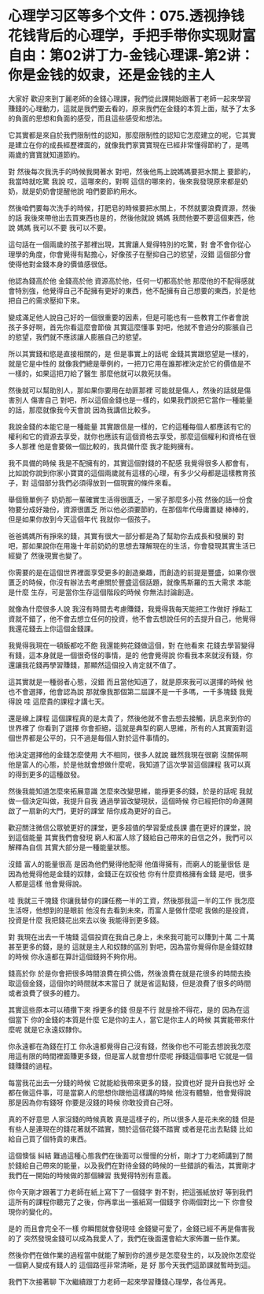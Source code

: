 # 心理学习区等多个文件：075.透视挣钱花钱背后的心理学，手把手带你实现财富自由：第02讲丁力-金钱心理课-第2讲：你是金钱的奴隶，还是金钱的主人

大家好 歡迎來到丁麗老師的金錢心理課，我們從此課開始跟著丁老師一起來學習賺錢的心理動力，這就是我們要去看的，原來我們在金錢的本質上面，賦予了太多的負面的思想和負面的感受，而且這些感受和想法。

它其實都是來自於我們限制性的認知，那麼限制性的認知它怎麼建立的呢，它其實是建立在你的成長經歷裡面的，就像我們家寶寶現在已經非常懂得節約了，是嗎 兩歲的寶寶就知道節約。

對 然後每次我洗手的時候我開著水 對吧，然後他馬上說媽媽要把水關上 要節約，我當時就吃驚 我說 哎，這哪來的，對啊 這信的哪來的，後來我發現原來都是奶奶，就是奶奶會提醒他說 咱們要節約用水。

然後咱們要每次洗手的時候，打肥皂的時候要把水關上，不然就要浪費資源，然後的話 我後來帶他出去買東西也是的，然後他就說 媽媽 我問他要不要這個東西，他說 媽媽 我可以不要 我可以不要。

這句話在一個兩歲的孩子那裡出現，其實讓人覺得特別的吃驚，對 會不會你從心理學的角度，你會覺得有點擔心，好像孩子在壓抑自己的慾望，沒錯 這個部分會使得他對金錢本身的價值感很低。

他認為錢高於他 金錢高於他 資源高於他，任何一切都高於他 那麼他的不配得感就會特別強，他覺得自己不配擁有更好的東西，他不配擁有自己想要的東西，於是他把自己的需求壓抑下來。

變成滿足他人說自己好的一個很重要的因素，但是可能也有一些教育工作者會說 孩子多好啊，首先你看這麼會節儉 其實這麼懂事 對吧，他就不會過分的膨脹自己的慾望，我們就不應該讓人膨脹自己的慾望。

所以其實錢和慾是直接相關的，是 但是事實上的話呢 金錢其實跟慾望是一樣的，就是它是中性的 就像我們總是舉例的，一把刀它用在誰那裡決定於它的價值是不一樣的，如果這把刀給了醫生 那麼他就可以救死扶傷。

然後就可以幫助別人，那如果你要用在劫匪那裡 可能就是傷人，然後的話就是傷害別人 傷害自己 對吧，所以這個金錢也是一樣的，如果我們說把它當作一種能量的話，那麼就像我今天會說 因為我講信比較多。

我說金錢的本能它是一種能量 其實跟信是一樣的，它的這種每個人都應該有它的權利和它的資源去享受，就你也應該有這個資格去享受，那麼這個權利和資格在很多人那裡 他是會要做一個比較的，我具備什麼 我才能夠擁有。

我不具備的時候 我是不配擁有的，其實這個對錢的不配感 我覺得很多人都會有，比如說你說到你家小寶寶的這個兩歲就有這樣的心理，有多少父母都是這樣教育孩子，對 這個部分我們必須得放到一個現實的條件來看。

舉個簡單例子 奶奶那一輩確實生活得很匱乏，一家子那麼多小孩 然後的話一份食物要分成好幾份，資源很匱乏 所以他必須要節約，在那個年代毋庸置疑 棒棒的，但是如果你放到今天這個年代 我就你一個孩子。

爸爸媽媽所有掙來的錢，其實有很大一部分都是為了幫助你去成長和發展的 對吧，那如果說你在用幾十年前奶奶的思想去理解現在的生活，你會發現其實生活已經變了 然後現實也變了。

你需要的是在這個世界裡面享受更多的創造樂趣，而創造的前提是豐盛，如果你很匱乏的時候，你沒有辦法去考慮關於豐盛這個話題，就像馬斯羅的五大需求 本能是什麼 生存，可是當你生存這個階段的時候 你無法討論創造。

就像為什麼很多人說 我沒有時間去考慮賺錢，我覺得我每天能把工作做好 掙點工資就不錯了，他不會去想立任何的投資，他不會去想說任何的去提升自己，他覺得我還花錢去上你這個金錢課。

我覺得我現在一頓飯都吃不飽 我還能夠花錢做這個，對 在他看來 花錢去學習變得有錢，這本身就是一個很奇怪的事情，是的 他會覺得說 你看我本來就沒有錢，你還讓我花錢再學習賺錢，那顯然這個投入肯定就不值了。

這其實就是一種弱者心態，沒錯 而且當他知道了，就是原來我可以選擇的時候 他也不會選擇，他會認為說 那就像我那個第二屆課不是一千多嗎，一千多塊錢 我覺得說 哇 這麼貴的課程才講七天。

還是線上課程 這個課程真的是太貴了，然後他就不會去想去接觸，訊息來到你的世界裡了 你看到了選擇 你會拒絕，這就是典型的窮人思維，所有的人其實面對這個世界都是公平的，只不過是每個人對於這件事情的。

他決定選擇他的金錢怎麼使用 大不相同，很多人就說 雖然我現在很窮 沒關係啊 他是富人的心態，於是他就會想做什麼呢，我知道了這次學習這個課程 我可以真的得到更多的這種啟發。

然後我能知道怎麼來拓展意識 怎麼來改變思維，能掙更多的錢，於是的話呢 我就做一個決定叫做，我提升自我 通過學習改變現狀，這個時候 你已經把你的命運開啟了一扇新的大門，更好的課堂 陪你成為更好的自己。

歡迎關注微信公眾號更好的課堂，更多超值的學習愛成長課 盡在更好的課堂，說到這個能量 其實我們會發現 窮人和富人除了錢給自己帶來的自信之外，我們可以解釋為自信 其實大部分是一種能量狀態。

沒錯 富人的能量很高 是因為他們覺得他配得 他值得擁有，而窮人的能量很低 是因為他覺得他是金錢的奴隸，金錢正在奴役他 你有什麼資格擁有金錢 是吧，很多人都是這樣 他會覺得說。

哇 我就三千塊錢 你讓我替你的課任務一半的工資，然後那我這一半的工作 我怎麼生活呀，他想到的是眼前 他沒有去看到未來，而富人是做什麼呢 我做的是投資，投資是什麼 我把錢花出來去以後 我能得到更多錢。

對 我現在出去一千塊錢 這個投資在我自己身上，未來我可能可以賺到十萬 二十萬 甚至更多的錢，是的 這就是主人和奴隸的區別 對吧，因為當你覺得你是金錢奴隸的時候 你永遠都在算計這個錢夠不夠你用。

錢高於你 於是你會把很多時間浪費在擠公僑，然後浪費在就是花很多的時間去換取這個金錢，這個你的時間就本末當日了 就是省這點錢，但是浪費了很多的時間 或者浪費了很多的體力。

其實這些原本可以積攢下來 掙更多的錢 但是不行 就是捨不得花，是的 因為在這個當下 你的金錢的本質是什麼 它是你的主人，當它是你主人的時候 其實能帶來什麼呢 就是它永遠奴隸你。

你永遠都在為錢在打工 你永遠都覺得自己沒有錢，然後你也不可能去想說我怎麼用這有限的時間裡面賺更多錢，但是富人就會想什麼呢 掙錢這個事吧 它就是一個錢賺錢的過程。

每當我花出去一分錢的時候 它就能給我帶來更多的錢，投資也好 提升自我也好 全都在做這件事，可是當窮人的思想你跟他這樣講的時候 他沒有體驗，他會覺得說那是因為你有錢呀 你要是沒錢的時候 你敢投資自己呀。

真的不好意思 人家沒錢的時候真敢 真是這樣子的，所以很多人是花未來的錢 但是有些人是連現在的錢花著就不踏實，關於這個花錢不踏實 或者是花出去點錢 比如給自己買了個特貴的東西。

這個懊惱 糾結 難過這種心態我們在後面可以慢慢的分析，剛才丁力老師講到了關於錢給自己帶來的能量，以及我們在對待金錢的時候的一些錯誤的看法，其實剛才我們在一開始的時候做的那個練習 我覺得特別有意義。

你今天剛才跟著丁力老師在紙上寫下了一個錢字 對不對，把這張紙放好 等到我們這所有的課程你聽完了之後，你再拿出一張紙寫一個錢字 你兩個對比一下 你會發現你的變化的。

是的 而且會完全不一樣 你瞬間就會發現哇 金錢變可愛了，金錢已經不再是傷害我的了 突然發現金錢可以成為我愛人了，我們在後面還會給大家佈置一些作業。

然後你們在做作業的過程當中就能了解到你的進步是怎麼發生的，以及說你怎麼從一個窮人變成有錢人的 這個路徑非常清晰，是 好 那今天我們這節課就暫時到這。

我們下次接著聊 下次繼續跟丁力老師一起來學習賺錢心理學，各位再見。